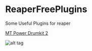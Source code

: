 # ReaperFreePlugins
Some Useful Plugins for reaper

[MT Power Drumkit 2](https://www.powerdrumkit.com/download76187.php)

![alt tag](https://i.ibb.co/vhysK9m/Screenshot-2022-01-29-122033.png)
